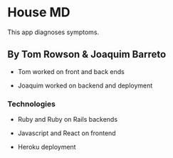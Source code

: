 # House MD

This app diagnoses symptoms.

## By Tom Rowson & Joaquim Barreto

- Tom worked on front and back ends

- Joaquim worked on backend and deployment

### Technologies

- Ruby and Ruby on Rails backends

- Javascript and React on frontend

- Heroku deployment
